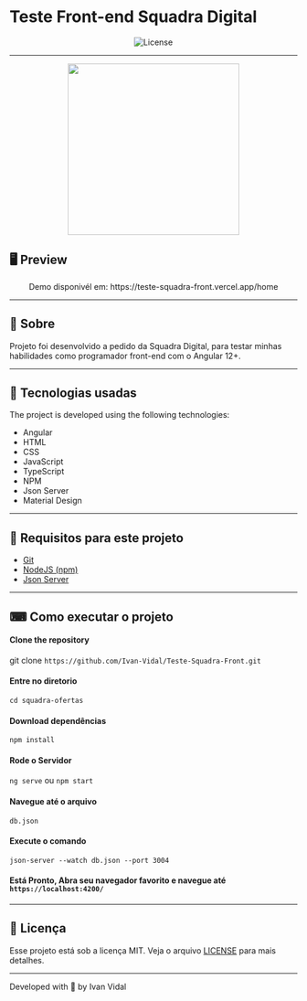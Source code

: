 # Teste Front-end Squadra Digital

<p align="center">
  <img alt="License" src="https://img.shields.io/static/v1?label=license&message=MIT&color=3f51b5&labelColor=000000">
</p>

---


<p align = "center">
  <img src = "https://www.squadra.com.br/wp-content/themes/squadraTheme/img/logos-squadra/logo-white-4.png" width = "300">
</p>

## 🖥 Preview

<p align = "center">
  Demo disponivél em: https://teste-squadra-front.vercel.app/home
</p>

---

## 📖 Sobre

  Projeto foi desenvolvido a pedido da Squadra Digital, para testar minhas habilidades como programador front-end com o Angular 12+.

---

## 🚀 Tecnologias usadas

The project is developed using the following technologies:

- Angular 
- HTML
- CSS
- JavaScript
- TypeScript
- NPM
- Json Server
- Material Design


---

## 🚧 Requisitos para este projeto

- [Git](https://git-scm.com/) 
- [NodeJS (npm)](https://nodejs.org/en/) 
- [Json Server](https://www.npmjs.com/package/json-server/) 


---

## ⌨ Como executar o projeto

#### Clone the repository
git clone `https://github.com/Ivan-Vidal/Teste-Squadra-Front.git`

#### Entre no diretorio
`cd squadra-ofertas`

#### Download dependências
`npm install`

#### Rode o Servidor
`ng serve` ou `npm start`

#### Navegue até o arquivo
`db.json`

#### Execute o comando
`json-server --watch db.json --port 3004`

#### Está Pronto, Abra seu navegador favorito e navegue até `https://localhost:4200/`

---

## :memo: Licença

Esse projeto está sob a licença MIT. Veja o arquivo [LICENSE](LICENSE.md) para mais detalhes.

---

Developed with 💜 by Ivan Vidal
